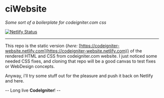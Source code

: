 # ciWebsite
*Some sort of a boilerplate for codeigniter.com css*

[![Netlify Status](https://api.netlify.com/api/v1/badges/61d27498-9558-4c69-b281-96892cc1c0c4/deploy-status)](https://app.netlify.com/sites/codeigniter-website/deploys)

---

This repo is the static version {*here:* [https://codeigniter-website.netlify.com](https://codeigniter-website.netlify.com)} of the rendered HTML and CSS from codeigniter.com website. I just noticed some needed CSS fixes, and cloning that repo will be a good canvas to test fixes or WebDesign concepts.

Anyway, i'll try some stuff out for the pleasure and push it back on Netlify and here.

-- Long live **CodeIgniter**! --
